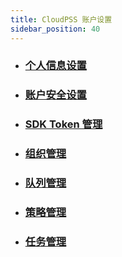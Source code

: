 ```yaml
---
title: CloudPSS 账户设置
sidebar_position: 40
---
```


* ### [个人信息设置](./information/index.md)

* ### [账户安全设置](./security/index.md)

* ### [SDK Token 管理](./sdk-token/index.md)
  
* ### [组织管理](./organization/index.md)

* ### [队列管理](./queue/index.md)

* ### [策略管理](./strategy/index.md)

* ### [任务管理](./task/index.md)